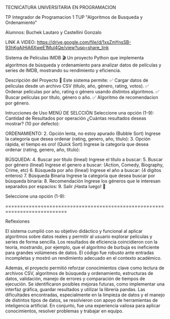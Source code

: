TECNICATURA UNIVERSITARIA EN PROGRAMACION

TP Integrador de Programacion 1 TUP "Algoritmos de Busqueda y Ordenamiento"

Alumnos: Buchek Lautaro y Castellini Gonzalo

LINK A VIDEO: https://drive.google.com/file/d/1xsZmYnsSB-93hKgAiHjA6XweE1Mul4Qe/view?usp=share_link

Sistema de Películas IMDB 🎬 Un proyecto Python que implementa algoritmos de búsqueda y ordenamiento para analizar datos de películas y series de IMDB, mostrando su rendimiento y eficiencia.

Descripción del Proyecto 📌 Este sistema permite: ✅ Cargar datos de películas desde un archivo CSV (título, año, género, rating, votos). ✅ Ordenar películas por año, rating o género usando distintos algoritmos. ✅ Buscar películas por título, género o año. ✅ Algoritmo de recomendacion por género.

Intrucciones de Uso
MENÚ DE SELCCIÓN Seleccione una opción (1-9):
Cantidad de Resultados por operación ¿Cuántas resultados deseas mostrar? (10 por defecto):

ORDENAMIENTO: 2. Opción lenta, no estoy apurado (Bubble Sort) Ingrese la categoría que desea ordenar (rating, genero, año, título): 3. Opción rápida, el tiempo es oro! (Quick Sort) Ingrese la categoría que desea ordenar (rating, genero, año, título):

BÚSQUEDA: 4. Buscar por título (lineal) Ingrese el título a buscar: 5. Buscar por género (lineal) Ingrese el genero a buscar: (Action, Comedy, Biography, Crime, etc) 6. Búsqueda por año (lineal) Ingrese el año a buscar: (4 digitos enteros) 7. Búsqueda Binaria Ingrese la categoría que desea buscar por búsqueda binaria: 8. Recomendación Ingrese los géneros que le interesan separados por espacios: 9. Salir ¡Hasta luego! 👋

Seleccione una opción (1-9):

===========================================================================

Reflexiones

El sistema cumplió con su objetivo didáctico y funcional al aplicar algoritmos sobre datos reales y permitir al usuario explorar películas y series de forma sencilla. Los resultados de eficiencia coincidieron con la teoría, mostrando, por ejemplo, que el algoritmo de burbuja es ineficiente para grandes volúmenes de datos. El código fue robusto ante entradas incompletas y mostró un rendimiento adecuado en el contexto académico.

Además, el proyecto permitió reforzar conocimientos clave como lectura de archivos CSV, algoritmos de búsqueda y ordenamiento, estructuras de datos, validación, manejo de errores y comparación de tiempos de ejecución. Se identificaron posibles mejoras futuras, como implementar una interfaz gráfica, guardar resultados y utilizar la librería pandas. Las dificultades encontradas, especialmente en la limpieza de datos y el manejo de distintos tipos de datos, se resolvieron con apoyo de herramientas de inteligencia artificial. En conjunto, fue una experiencia valiosa para aplicar conocimientos, resolver problemas y trabajar en equipo.
